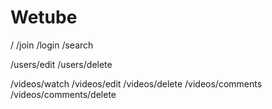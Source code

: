 # Wetube

/
/join
/login
/search

/users/edit
/users/delete

/videos/watch
/videos/edit
/videos/delete
/videos/comments
/videos/comments/delete

